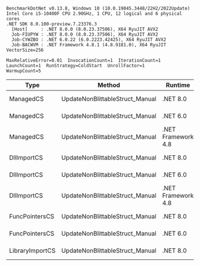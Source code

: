 ```

BenchmarkDotNet v0.13.8, Windows 10 (10.0.19045.3448/22H2/2022Update)
Intel Core i5-10400F CPU 2.90GHz, 1 CPU, 12 logical and 6 physical cores
.NET SDK 8.0.100-preview.7.23376.3
  [Host]     : .NET 8.0.0 (8.0.23.37506), X64 RyuJIT AVX2
  Job-FIUPYW : .NET 8.0.0 (8.0.23.37506), X64 RyuJIT AVX2
  Job-CYWZBO : .NET 6.0.22 (6.0.2223.42425), X64 RyuJIT AVX2
  Job-BACWVM : .NET Framework 4.8.1 (4.8.9181.0), X64 RyuJIT VectorSize=256

MaxRelativeError=0.01  InvocationCount=1  IterationCount=1  
LaunchCount=1  RunStrategy=ColdStart  UnrollFactor=1  
WarmupCount=5  

```
| Type            | Method                          | Runtime            | input                | Mean        | Error | Median      | Min         | Max         | Allocated |
|---------------- |-------------------------------- |------------------- |--------------------- |------------:|------:|------------:|------------:|------------:|----------:|
| ManagedCS       | UpdateNonBlittableStruct_Manual | .NET 8.0           | PInvo(...)truct [49] |    494.8 μs |    NA |    494.8 μs |    494.8 μs |    494.8 μs |     480 B |
| ManagedCS       | UpdateNonBlittableStruct_Manual | .NET 6.0           | PInvo(...)truct [49] |    663.7 μs |    NA |    663.7 μs |    663.7 μs |    663.7 μs |     720 B |
| ManagedCS       | UpdateNonBlittableStruct_Manual | .NET Framework 4.8 | PInvo(...)truct [49] |    976.5 μs |    NA |    976.5 μs |    976.5 μs |    976.5 μs |         - |
| DllImportCS     | UpdateNonBlittableStruct_Manual | .NET 8.0           | PInvo(...)truct [49] | 18,717.6 μs |    NA | 18,717.6 μs | 18,717.6 μs | 18,717.6 μs |     472 B |
| DllImportCS     | UpdateNonBlittableStruct_Manual | .NET 6.0           | PInvo(...)truct [49] | 18,969.7 μs |    NA | 18,969.7 μs | 18,969.7 μs | 18,969.7 μs |     712 B |
| DllImportCS     | UpdateNonBlittableStruct_Manual | .NET Framework 4.8 | PInvo(...)truct [49] | 19,048.6 μs |    NA | 19,048.6 μs | 19,048.6 μs | 19,048.6 μs |         - |
| FuncPointersCS  | UpdateNonBlittableStruct_Manual | .NET 8.0           | PInvo(...)truct [49] | 30,612.8 μs |    NA | 30,612.8 μs | 30,612.8 μs | 30,612.8 μs |     472 B |
| FuncPointersCS  | UpdateNonBlittableStruct_Manual | .NET 6.0           | PInvo(...)truct [49] | 30,862.1 μs |    NA | 30,862.1 μs | 30,862.1 μs | 30,862.1 μs |     712 B |
| LibraryImportCS | UpdateNonBlittableStruct_Manual | .NET 8.0           | PInvo(...)truct [49] | 36,369.6 μs |    NA | 36,369.6 μs | 36,369.6 μs | 36,369.6 μs |     472 B |
